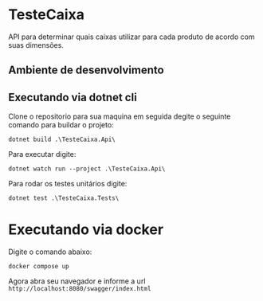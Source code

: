 # TesteCaixa

API para determinar quais caixas utilizar para cada produto de acordo com suas dimensões.

## Ambiente de desenvolvimento

## Executando via dotnet cli

Clone o repositorio para sua maquina em seguida degite o seguinte comando para buildar o projeto:
```
dotnet build .\TesteCaixa.Api\
```

Para executar digite:
```
dotnet watch run --project .\TesteCaixa.Api\
```

Para rodar os testes unitários digite:
```
dotnet test .\TesteCaixa.Tests\
```

# Executando via docker

Digite o comando abaixo:
```
docker compose up
```

Agora abra seu navegador e informe a url `http://localhost:8080/swagger/index.html`